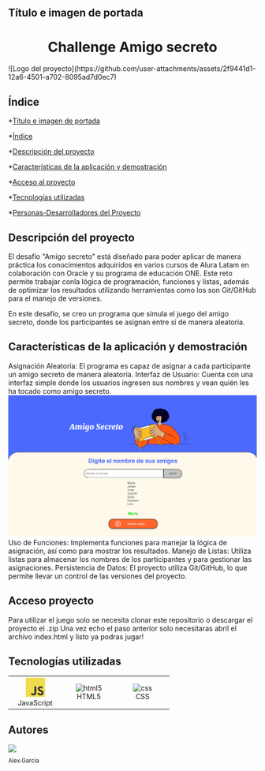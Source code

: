 ## Título e imagen de portada

<h1 align="center"> Challenge Amigo secreto </h1>
![Logo del proyecto](https://github.com/user-attachments/assets/2f9441d1-12a6-4501-a702-8095ad7d0ec7)

## Índice

\*[Título e imagen de portada](#Título-e-imagen-de-portada)

\*[Índice](#índice)

\*[Descripción del proyecto](#descripción-del-proyecto)

\*[Características de la aplicación y demostración](#Características-de-la-aplicación-y-demostración)

\*[Acceso al proyecto](#acceso-proyecto)

\*[Tecnologías utilizadas](#tecnologías-utilizadas)

\*[Personas-Desarrolladores del Proyecto](#Autores)

## Descripción del proyecto

El desafío "Amigo secreto" está diseñado para poder aplicar de manera práctica los conocimientos adquiridos en varios cursos de Alura Latam en colaboración con Oracle y su programa de educación ONE. Este reto permite trabajar conla lógica de programación, funciones y listas, además de optimizar los resultados utilizando herramientas como los son Git/GitHub para el manejo de versiones.

En este desafío, se creo un programa que simula el juego del amigo secreto, donde los participantes se asignan entre sí de manera aleatoria.

## Características de la aplicación y demostración

Asignación Aleatoria: El programa es capaz de asignar a cada participante un amigo secreto de manera aleatoria.
Interfaz de Usuario: Cuenta con una interfaz simple donde los usuarios ingresen sus nombres y vean quién les ha tocado como amigo secreto.
![Interfaz del juego del amigo secreto](image-2.png)
Uso de Funciones: Implementa funciones para manejar la lógica de asignación, así como para mostrar los resultados.
Manejo de Listas: Utiliza listas para almacenar los nombres de los participantes y para gestionar las asignaciones.
Persistencia de Datos: El proyecto utiliza Git/GitHub, lo que permite llevar un control de las versiones del proyecto.

## Acceso proyecto

Para utilizar el juego solo se necesita clonar este repositorio o descargar el proyecto el .zip
Una vez echo el paso anterior solo necesitaras abril el archivo index.html y listo ya podras jugar!

## Tecnologías utilizadas

 <table>
      <tr>
        <td align="center" width="95">
            <img src="https://raw.githubusercontent.com/devicons/devicon/master/icons/javascript/javascript-original.svg"
                alt="javascript" width="40" height="40" />
            <br>JavaScript
        </td>
         <td align="center" width="95">
            <img src="https://www.vectorlogo.zone/logos/w3_html5/w3_html5-icon.svg" alt="html5" width="40" height="40" />
            <br>HTML5
        </td>
         <td align="center" width="95">
            <img src="https://www.vectorlogo.zone/logos/w3_css/w3_css-official.svg" alt="css" width="40" height="40" />
            <br>CSS
        </td>
      </tr>
 </table>

## Autores

[<img src="https://avatars.githubusercontent.com/u/105954153?v=4" width=100 borde-radius=50%><br><sub>Alex Garcia</sub>](https://github.com/Alex-Gar)
